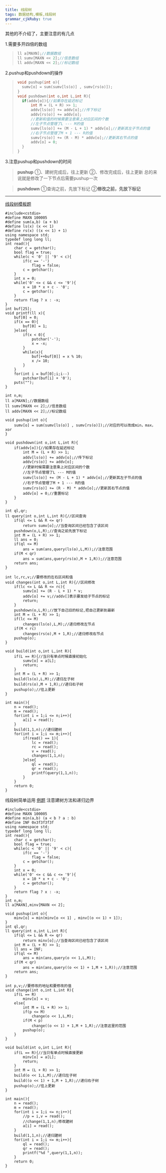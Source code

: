 ```yaml
---
title: 线段树
tags: 数据结构,模板,线段树
grammar_cjkRuby: true
---
```


其他的不介绍了，主要注意的有几点

1.需要多开四倍的数组
>~~~cpp
>ll a[MAXN];//数据数组 
>ll sumv[MAXN << 2];//信息数组 
>ll addv[MAXN << 2];//标记数组 

2.pushup和pushdown的操作
>~~~cpp
>void pushup(int o){
>	sumv[o] = sum(sumv[ls(o)] , sumv[rs(o)]);
>}
>void pushdown(int o,int L,int R){
>	if(addv[o]){//如果存在延迟标记 
>		int M = (L + R) >> 1;
>		addv[ls(o)] += addv[o];//传下标记 
>		addv[rs(o)] += addv[o];
>		//更新和值的时候需要注意乘上对应区间的个数 
>		//左子节点管理了L --- M的值 
>		sumv[ls(o)] += (M - L + 1) * addv[o];//更新其左子节点的值 
>		//右子节点管理了M + 1 --- R的值 
>		sumv[rs(o)] += (R - M) * addv[o];//更新其右节点的值 
>		addv[o] = 0;
>	}
>}

3.注意pushup和pushdown的时间
>**pushup**
>①、建树完成后，往上更新
>②、修改完成后，往上更新
>总的来说就是修改了一下节点后需要pushup一次

>**pushdown**
>①查询之前，先放下标记
>②**修改之前，先放下标记**

----------


[线段树模板题](https://www.luogu.org/problemnew/show/P3372)

```cpp?linenums
#include<cstdio>
#define MAXN 100005
#define sum(a,b) (a + b)
#define ls(x) (x << 1)
#define rs(x) ((x << 1) + 1)
using namespace std;
typedef long long ll;
int read(){
	char c = getchar();
	bool flag = true;
	while(c < '0' || '9' < c){
		if(c == '-')
			flag = false;
		c = getchar();
	}
	int x = 0;
	while('0' <= c && c <= '9'){
		x = 10 * x + c - '0';
		c = getchar();
	}
	return flag ? x : -x;
}
int buf[25];
void printf(ll x){
	buf[0] = 0;
	if(x == 0){
		buf[0] = 1;
	}else{
		if(x < 0){
			putchar('-');
			x = -x;
		}
		while(x){
			buf[++buf[0]] = x % 10;
			x /= 10;
		}
	}
	for(int i = buf[0];i;i--)
		putchar(buf[i] + '0');
	puts("");
}

int n,m;
ll a[MAXN];//数据数组 
ll sumv[MAXN << 2];//信息数组 
ll addv[MAXN << 2];//标记数组 

void pushup(int o){
	sumv[o] = sum(sumv[ls(o)] , sumv[rs(o)]);//对应的可以改成min，max，xor 
}

void pushdown(int o,int L,int R){
	if(addv[o]){//如果存在延迟标记 
		int M = (L + R) >> 1;
		addv[ls(o)] += addv[o];//传下标记 
		addv[rs(o)] += addv[o];
		//更新时候需要注意乘上对应区间的个数 
		//左子节点管理了L --- M的值 
		sumv[ls(o)] += (M - L + 1) * addv[o];//更新其左子节点的值 
		//右子节点管理了M + 1 --- R的值 
		sumv[rs(o)] += (R - M) * addv[o];//更新其右节点的值 
		addv[o] = 0;//重置标记 
	}
} 

int ql,qr;
ll query(int o,int L,int R){//区间查询 
	if(ql <= L && R <= qr)
		return sumv[o];//当查询区间已经包含了该区间 
	pushdown(o,L,R);//查询之前先放下标记 
	int M = (L + R) >> 1;
	ll ans = 0;
	if(ql <= M)
		ans = sum(ans,query(ls(o),L,M));//注意范围
	if(M < qr)
		ans = sum(ans,query(rs(o),M + 1,R));//注意范围
	return ans;
}

int lc,rc,v;//要修改的左右区间和值 
void changes(int o,int L,int R){//区间修改 
	if(lc <= L && R <= rc){
		sumv[o] += (R - L + 1) * v;
		addv[o] += v;//addv[]表示要发给子节点的标记
		return;
	}
	pushdown(o,L,R);//放下自己旧的标记,把自己更新到最新
	int M = (L + R) >> 1;
	if(lc <= M)
		changes(ls(o),L,M);//递归修改左节点 
	if(M < rc)
		changes(rs(o),M + 1,R);//递归修改右节点 
	pushup(o);
}

void build(int o,int L,int R){
	if(L == R){//当只有单点时候直接初始化
		sumv[o] = a[L];
		return;
	}
	int M = (L + R) >> 1;
	build(ls(o),L,M);//递归左子树 
	build(rs(o),M + 1,R);//递归右子树 
	pushup(o);//往上更新 
}

int main(){
	n = read();
	m = read();
	for(int i = 1;i <= n;i++){
		a[i] = read();
	}
	build(1,1,n);//递归建树
	for(int i = 1;i <= m;i++){
		if(read() == 1){
			lc = read();
			rc = read();
			v = read();
			changes(1,1,n);
		}else{
			ql = read();
			qr = read();
			printf(query(1,1,n));
		}
	}
	return 0;
} 
```

线段树简单运用
[例题](https://www.luogu.org/problemnew/show/P1816)
注意建树方法和递归边界
```cpp?linenums
#include<cstdio>
#define MAXN 100005
#define min(a,b) (a < b ? a : b)
#define INF 0x3f3f3f3f
using namespace std;
typedef long long ll;
int read(){
	char c = getchar();
	bool flag = true;
	while(c < '0' || '9' < c){
		if(c == '-')
			flag = false;
		c = getchar();
	}
	int x = 0;
	while('0' <= c && c <= '9'){
		x = 10 * x + c - '0';
		c = getchar();
	}
	return flag ? x : -x;
}
int n,m;
ll a[MAXN],minv[MAXN << 2];

void pushup(int o){
	minv[o] = min(minv[o << 1] , minv[(o << 1) + 1]);
}
int ql,qr;
ll query(int o,int L,int R){
	if(ql <= L && R <= qr)
		return minv[o];//当查询区间已经包含了该区间 
	int M = (L + R) >> 1;
	ll ans = INF;
	if(ql <= M)
		ans = min(ans,query(o << 1,L,M));
	if(M < qr)
		ans = min(ans,query((o << 1) + 1,M + 1,R));//注意范围 
	return ans;
}

int p,v;//要修改的地址和要修改的值 
void change(int o,int L,int R){
	if(L == R)
		minv[o] = v;
	else{
		int M = (L + R) >> 1;
		if(p <= M)
			change(o << 1,L,M);
		if(M < p)
			change((o << 1) + 1,M + 1,R);//注意这里的范围 
		pushup(o);
	}
}

void build(int o,int L,int R){
	if(L == R){//当只有单点时候直接更新 
		minv[o] = a[L];
		return;
	}
	int M = (L + R) >> 1;
	build(o << 1,L,M);//递归左子树 
	build((o << 1) + 1,M + 1,R);//递归右子树 
	pushup(o);//往上更新 
} 

int main(){
	n = read();
	m = read();
	for(int i = 1;i <= n;i++){
		//p = i,v = read();
		//change(1,1,n);修改建树 
		a[i] = read();
	}
	build(1,1,n);//递归建树 
	for(int i = 1;i <= m;i++){
		ql = read();
		qr = read();
		printf("%d ",query(1,1,n));
	}
	return 0;
} 
```